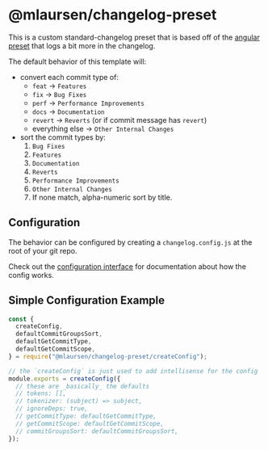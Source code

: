 # @mlaursen/changelog-preset

This is a custom standard-changelog preset that is based off of the [angular preset](https://github.com/conventional-changelog/conventional-changelog/tree/master/packages/conventional-changelog-angular) that logs a bit more in the changelog.

The default behavior of this template will:

- convert each commit type of:
  - `feat` -> `Features`
  - `fix` -> `Bug Fixes`
  - `perf` -> `Performance Improvements`
  - `docs` -> `Documentation`
  - `revert` -> `Reverts` (or if commit message has `revert`)
  - everything else -> `Other Internal Changes`
- sort the commit types by:
  1. `Bug Fixes`
  2. `Features`
  3. `Documentation`
  4. `Reverts`
  5. `Performance Improvements`
  6. `Other Internal Changes`
  7. If none match, alpha-numeric sort by title.

## Configuration

The behavior can be configured by creating a `changelog.config.js` at the root of your git repo.

Check out the [configuration interface](./types.ts) for documentation about how the config works.

## Simple Configuration Example

```js
const {
  createConfig,
  defaultCommitGroupsSort,
  defaultGetCommitType,
  defaultGetCommitScope,
} = require("@mlaursen/changelog-preset/createConfig");

// the `createConfig` is just used to add intellisense for the config
module.exports = createConfig({
  // these are _basically_ the defaults
  // tokens: [],
  // tokenizer: (subject) => subject,
  // ignoreDeps: true,
  // getCommitType: defaultGetCommitType,
  // getCommitScope: defaultGetCommitScope,
  // commitGroupsSort: defaultCommitGroupsSort,
});
```
